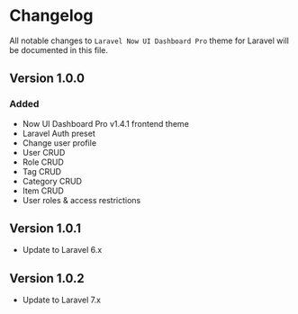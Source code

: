# Changelog

All notable changes to `Laravel Now UI Dashboard Pro` theme for Laravel will be documented in this file.

## Version 1.0.0

### Added
- Now UI Dashboard Pro v1.4.1 frontend theme
- Laravel Auth preset
- Change user profile
- User CRUD
- Role CRUD
- Tag CRUD
- Category CRUD
- Item CRUD
- User roles & access restrictions

## Version 1.0.1

- Update to Laravel 6.x

## Version 1.0.2

- Update to Laravel 7.x
